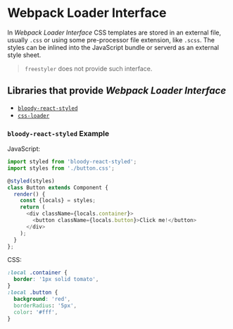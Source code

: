 # Webpack Loader Interface

In *Webpack Loader Interface* CSS templates are stored in an external file, usually `.css` or using
some pre-processor file extension, like `.scss`. The styles can be inlined into the JavaScript
bundle or serverd as an external style sheet.

> `freestyler` does not provide such interface.


## Libraries that provide *Webpack Loader Interface*

  - [`bloody-react-styled`][lib-bloody-react-styled]
  - [`css-loader`][lib-css-loader]

[lib-bloody-react-styled]: https://github.com/martinandert/babel-plugin-css-in-js
[lib-css-loader]: https://github.com/webpack-contrib/css-loader


### `bloody-react-styled` Example

JavaScript:

```js
import styled from 'bloody-react-styled';
import styles from './button.css';

@styled(styles)
class Button extends Component {
  render() {
    const {locals} = styles;
    return (
      <div className={locals.container}>
        <button className={locals.button}>Click me!</button>
      </div>
    );
  }
};
```

CSS:

```css
:local .container {
  border: '1px solid tomato',
}
:local .button {
  background: 'red',
  borderRadius: '5px',
  color: '#fff',
}
```
